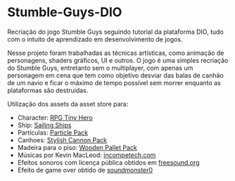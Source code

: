 # Stumble-Guys-DIO
 Recriação do jogo Stumble Guys seguindo tutorial da plataforma DIO, tudo com o intuito de aprendizado em desenvolvimento de jogos.

Nesse projeto foram trabalhadas as técnicas artísticas, como animação de personagens, shaders gráficos, UI e outros. O jogo é uma simples recriação do Stumble Guys, entretanto sem o multiplayer, com apenas um personagem em cena que tem como objetivo desviar das balas de canhão de um navio e ficar o máximo de tempo possível sem morrer enquanto as plataformas são destruídas.

Utilização dos assets da asset store para:
  * Character: [RPG Tiny Hero](https://assetstore.unity.com/packages/3d/characters/humanoids/rpg-tiny-hero-duo-pbr-polyart-225148)
  * Ship: [Sailing Ships](https://assetstore.unity.com/packages/3d/vehicles/sea/sailing-ships-14th-15th-century-198426)
  * Partículas: [Particle Pack](https://opengameart.org/content/particle-pack-80-sprites)
  * Canhoes: [Stylish Cannon Pack](https://assetstore.unity.com/packages/3d/props/weapons/stylish-cannon-pack-174145)
  * Madeira para o piso: [Wooden Pallet Pack](https://assetstore.unity.com/packages/3d/props/industrial/wooden-pallet-pack-657)
  * Músicas por Kevin MacLeod: [incompetech.com](https://www.incompetech.com)
  * Efeitos sonoros com licença pública obtidos em [freesound.org](https://freesound.org)
  * Efeito de game over obtido de [soundmonster0](https://freesound.org/people/soundmonster0/sounds/533925/)